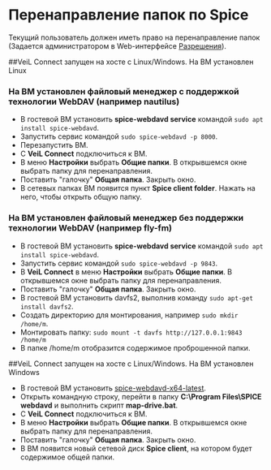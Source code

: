 # Перенаправление папок по Spice

Текущий пользователь должен иметь право на перенаправление папок (Задается администратором в Web-интерфейсе 
[Разрешения](../../broker/auth_v3/client-permissions.md)). 

##VeiL Connect запущен на хосте с Linux/Windows. На ВМ установлен Linux

### На ВМ установлен файловый менеджер с поддержкой технологии WebDAV (например nautilus)
    
- В гостевой ВМ установить **spice-webdavd service** командой `sudo apt install spice-webdavd`.
- Запустить сервис командой `sudo spice-webdavd -p 8000`.
- Перезапустить ВМ.
- С **VeiL Connect** подключиться к ВМ.
- В меню **Настройки** выбрать **Общие папки**. В открывшемся окне выбрать папку 
    для перенаправления.
- Поставить "галочку" **Общая папка**. Закрыть окно.
- В сетевых папках ВМ появится пункт **Spice client folder**. Нажать на него, чтобы 
      открыть общую папку.

### На ВМ установлен файловый менеджер без поддержки технологии WebDAV (например fly-fm)

- В гостевой ВМ установить **spice-webdavd service** командой 
      `sudo apt install spice-webdavd`.
- Запустить сервис командой `sudo spice-webdavd -p 9843`.
- В **VeiL Connect** в меню **Настройки** выбрать **Общие папки**. В открывшемся окне выбрать папку 
    для перенаправления.
- Поставить "галочку" **Общая папка**. Закрыть окно.
- В гостевой ВМ установить davfs2, выполнив команду `sudo apt-get install davfs2`.
- Создать директорию для монтирования, например `sudo mkdir /home/m`.
- Монтировать папку: `sudo mount -t davfs http://127.0.0.1:9843 /home/m`
- В папке /home/m отобразится содержимое проброшенной папки.


##VeiL Connect запущен на хосте с Linux/Windows. На ВМ установлен Windows

- В гостевой ВМ установить 
    [spice-webdavd-x64-latest](https://www.spice-space.org/download/windows/spice-webdavd/).
- Открыть командную строку, перейти в папку **C:\Program Files\SPICE webdavd** и выполнить скрипт 
      **map-drive.bat**.
- С **VeiL Connect** подключиться к ВМ.
- В меню **Настройки** выбрать **Общие папки**. В открывшемся окне выбрать папку 
    для перенаправления.
- Поставить "галочку" **Общая папка**. Закрыть окно.
- В ВМ появится новый сетевой диск **Spice client**, на котором будет содержимое общей папки.
